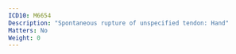```yaml
---
ICD10: M6654
Description: "Spontaneous rupture of unspecified tendon: Hand"
Matters: No
Weight: 0
---
```

